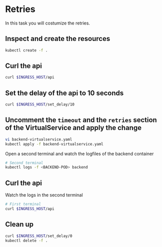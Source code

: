 # Retries

In this task you will costumize the retries.

## Inspect and create the resources

```bash
kubectl create -f .
```

## Curl the api 

```bash
curl $INGRESS_HOST/api
```

## Set the delay of the api to 10 seconds

```bash
curl $INGRESS_HOST/set_delay/10
```

## Uncomment the `timeout` and the `retries` section of the VirtualService and apply the change

```bash
vi backend-virtualservice.yaml
kubectl apply -f backend-virtualservice.yaml
```

Open a second terminal and watch the logfiles of the backend container

```bash
# Second terminal
kubectl logs -f <BACKEND-POD> backend
```

## Curl the api 

Watch the logs in the second terminal 

```bash
# First terminal
curl $INGRESS_HOST/api
```

## Clean up

```bash
curl $INGRESS_HOST/set_delay/0
kubectl delete -f .
```
